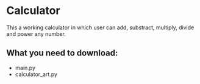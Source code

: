 # Calculator
This a working calculator in which user can add, substract, multiply, divide and power any number.
## What you need to download:
- main.py
- calculator_art.py

